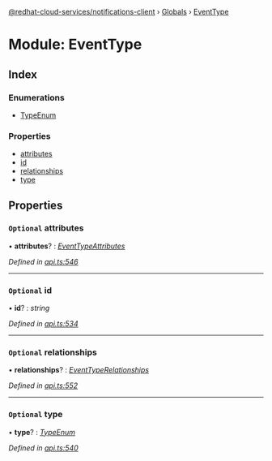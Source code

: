 [@redhat-cloud-services/notifications-client](../README.md) › [Globals](../globals.md) › [EventType](eventtype.md)

# Module: EventType

## Index

### Enumerations

* [TypeEnum](../enums/eventtype.typeenum.md)

### Properties

* [attributes](eventtype.md#optional-attributes)
* [id](eventtype.md#optional-id)
* [relationships](eventtype.md#optional-relationships)
* [type](eventtype.md#optional-type)

## Properties

### `Optional` attributes

• **attributes**? : *[EventTypeAttributes](../interfaces/eventtypeattributes.md)*

*Defined in [api.ts:546](https://github.com/RedHatInsights/javascript-clients/blob/master/packages/hooks/api.ts#L546)*

___

### `Optional` id

• **id**? : *string*

*Defined in [api.ts:534](https://github.com/RedHatInsights/javascript-clients/blob/master/packages/hooks/api.ts#L534)*

___

### `Optional` relationships

• **relationships**? : *[EventTypeRelationships](../interfaces/eventtyperelationships.md)*

*Defined in [api.ts:552](https://github.com/RedHatInsights/javascript-clients/blob/master/packages/hooks/api.ts#L552)*

___

### `Optional` type

• **type**? : *[TypeEnum](../enums/eventtype.typeenum.md)*

*Defined in [api.ts:540](https://github.com/RedHatInsights/javascript-clients/blob/master/packages/hooks/api.ts#L540)*
